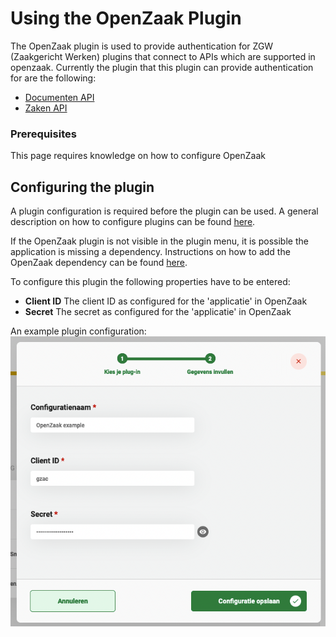 # Using the OpenZaak Plugin

The OpenZaak plugin is used to provide authentication for ZGW (Zaakgericht Werken) plugins that connect to APIs which 
are supported in openzaak. Currently the plugin that this plugin can provide authentication for are the following:

- [Documenten API](../documenten-api/configure-plugin.md)
- [Zaken API](../zaken-api/configure-plugin.md)

### Prerequisites

This page requires knowledge on how to configure OpenZaak

## Configuring the plugin

A plugin configuration is required before the plugin can be used. A general description on how to configure
plugins can be found [here](../configure-plugin.md).

If the OpenZaak plugin is not visible in the plugin menu, it is possible the application is missing a dependency.
Instructions on how to add the OpenZaak dependency can be found 
[here](/valtimo-implementation/modules/openzaak.md).

To configure this plugin the following properties have to be entered:
- **Client ID** The client ID as configured for the 'applicatie' in OpenZaak
- **Secret** The secret as configured for the 'applicatie' in OpenZaak

An example plugin configuration:
![example plugin configuration](img/configure-plugin.png)